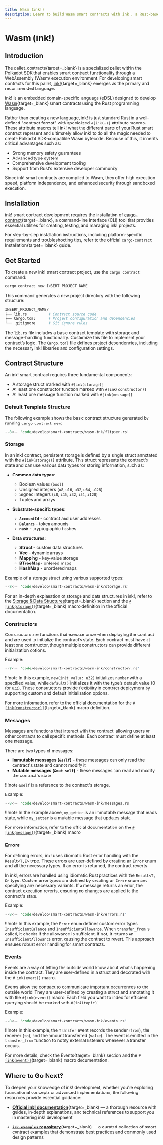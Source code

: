 ```yaml
---
title: Wasm (ink!)
description: Learn to build Wasm smart contracts with ink!, a Rust-based eDSL. Explore installation, contract structure, and key features.
---
```


# Wasm (ink!)

## Introduction

The [pallet_contracts](https://docs.rs/pallet-contracts/latest/pallet_contracts/index.html#contracts-pallet){target=\_blank} is a specialized pallet within the Polkadot SDK that enables smart contract functionality through a WebAssembly (Wasm) execution environment. For developing smart contracts for this pallet, [ink!](https://use.ink/){target=\_blank} emerges as the primary and recommended language. 

ink! is an embedded domain-specific language (eDSL) designed to develop [Wasm](https://webassembly.org/){target=\_blank} smart contracts using the Rust programming language.

Rather than creating a new language, ink! is just standard Rust in a well-defined "contract format" with specialized `#[ink(…)]` attribute macros. These attribute macros tell ink! what the different parts of your Rust smart contract represent and ultimately allow ink! to do all the magic needed to create Polkadot SDK-compatible Wasm bytecode. Because of this, it inherits critical advantages such as:

- Strong memory safety guarantees
- Advanced type system
- Comprehensive development tooling
- Support from Rust's extensive developer community

Since ink! smart contracts are compiled to Wasm, they offer high execution speed, platform independence, and enhanced security through sandboxed execution.

## Installation

ink! smart contract development requires the installation of [cargo-contract](https://github.com/use-ink/cargo-contract){target=\_blank}, a command-line interface (CLI) tool that provides essential utilities for creating, testing, and managing ink! projects.

For step-by-step installation instructions, including platform-specific requirements and troubleshooting tips, refer to the official `cargo-contract` [Installation](https://github.com/use-ink/cargo-contract?tab=readme-ov-file#installation){target=\_blank} guide.

## Get Started

To create a new ink! smart contract project, use the `cargo contract` command:

```bash
cargo contract new INSERT_PROJECT_NAME
```

This command generates a new project directory with the following structure:

```bash
INSERT_PROJECT_NAME/
├── lib.rs          # Contract source code
├── Cargo.toml      # Project configuration and dependencies
└── .gitignore      # Git ignore rules
```

The `lib.rs` file includes a basic contract template with storage and message-handling functionality. Customize this file to implement your contract’s logic. The `Cargo.toml` file defines project dependencies, including the necessary ink! libraries and configuration settings.

## Contract Structure

An ink! smart contract requires three fundamental components:

- A storage struct marked with `#[ink(storage)]`
- At least one constructor function marked with `#[ink(constructor)]`
- At least one message function marked with `#[ink(message)]`

### Default Template Structure

The following example shows the basic contract structure generated by running `cargo contract new`:

```rust
--8<-- 'code/develop/smart-contracts/wasm-ink/flipper.rs'
```

### Storage

In an ink! contract, persistent storage is defined by a single struct annotated with the `#[ink(storage)]` attribute. This struct represents the contract's state and can use various data types for storing information, such as:

- **Common data types**:

    - Boolean values (`bool`)
    - Unsigned integers (`u8`, `u16`, `u32`, `u64`, `u128`)
    - Signed integers (`i8`, `i16`, `i32`, `i64`, `i128`)
    - Tuples and arrays

- **Substrate-specific types**:

    - **`AccountId`** - contract and user addresses
    - **`Balance`** - token amounts
    - **`Hash`** - cryptographic hashes

- **Data structures**:

    - **Struct** - custom data structures
    - **Vec** - dynamic arrays
    - **Mapping** - key-value storage
    - **BTreeMap**- ordered maps
    - **HashMap** - unordered maps

Example of a storage struct using various supported types:

```rust
--8<-- 'code/develop/smart-contracts/wasm-ink/storage.rs'
```

For an in-depth explanation of storage and data structures in ink!, refer to the  [Storage & Data Structures](https://use.ink/datastructures/overview){target=\_blank} section and the [`#[ink(storage)]`](https://use.ink/macros-attributes/storage){target=\_blank} macro definition in the official documentation.

### Constructors

Constructors are functions that execute once when deploying the contract and are used to initialize the contract’s state. Each contract must have at least one constructor, though multiple constructors can provide different initialization options.

Example:

```rust
--8<-- 'code/develop/smart-contracts/wasm-ink/constructors.rs'
```

!!!note
    In this example, `new(init_value: u32)` initializes `number` with a specified value, while `default()` initializes it with the type’s default value (0 for `u32`). These constructors provide flexibility in contract deployment by supporting custom and default initialization options.

For more information, refer to the official documentation for the [`#[ink(constructor)]`](https://use.ink/macros-attributes/constructor){target=\_blank} macro definition.

### Messages

Messages are functions that interact with the contract, allowing users or other contracts to call specific methods. Each contract must define at least one message.

There are two types of messages:

- **Immutable messages (`&self`)** - these messages can only read the contract's state and cannot modify it
- **Mutable messages (`&mut self`)** - these messages can read and modify the contract's state

!!!note
    `&self` is a reference to the contract's storage.

Example:

```rust
--8<-- 'code/develop/smart-contracts/wasm-ink/messages.rs'
```

!!!note
    In the example above, `my_getter` is an immutable message that reads state, while `my_setter` is a mutable message that updates state.

For more information, refer to the official documentation on the [`#[ink(message)]`](https://use.ink/macros-attributes/message){target=\_blank} macro.

### Errors

For defining errors, ink! uses idiomatic Rust error handling with the `Result<T,E>` type. These errors are user-defined by creating an `Error` enum and all the necessary types.
If an error is returned, the contract reverts

In ink!, errors are handled using idiomatic Rust practices with the `Result<T, E>` type. Custom error types are defined by creating an `Error` enum and specifying any necessary variants. If a message returns an error, the contract execution reverts, ensuring no changes are applied to the contract's state.

Example:

```rust
--8<-- 'code/develop/smart-contracts/wasm-ink/errors.rs'
```

!!!note
    In this example, the `Error` enum defines custom error types `InsufficientBalance` and `InsufficientAllowance`. When `transfer_from` is called, it checks if the allowance is sufficient. If not, it returns an `InsufficientAllowance` error, causing the contract to revert. This approach ensures robust error handling for smart contracts.

### Events

Events are a way of letting the outside world know about what's happening inside the contract. They are user-defined in a struct and decorated with the `#[ink(event)]` macro.

Events allow the contract to communicate important occurrences to the outside world. They are user-defined by creating a struct and annotating it with the `#[ink(event)]` macro. Each field you want to index for efficient querying should be marked with `#[ink(topic)]`.

Example:

```rust
--8<-- 'code/develop/smart-contracts/wasm-ink/events.rs'
```

!!!note
    In this example, the `Transfer` event records the sender (`from`), the receiver (`to`), and the amount transferred (`value`). The event is emitted in the `transfer_from` function to notify external listeners whenever a transfer occurs.

For more details, check the [Events](https://use.ink/parachain-basics/events){target=\_blank} section and the [`#[ink(event)]`](https://use.ink/macros-attributes/event){target=\_blank} macro documentation.

## Where to Go Next?

To deepen your knowledge of ink! development, whether you're exploring foundational concepts or advanced implementations, the following resources provide essential guidance:

- [**Official ink! documentation**](https://use.ink/){target=\_blank} — a thorough resource with guides, in-depth explanations, and technical references to support you in mastering ink! development

- [**`ink-examples` repository**](https://github.com/use-ink/ink-examples){target=\_blank} — a curated collection of smart contract examples that demonstrate best practices and commonly used design patterns
